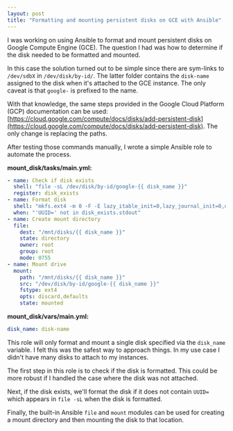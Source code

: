 ```yaml
---
layout: post
title: "Formatting and mounting persistent disks on GCE with Ansible"
---
```


I was working on using Ansible to format and mount persistent disks on Google Compute Engine (GCE). The question I had was how to determine if the disk needed to be formatted and mounted.

In this case the solution turned out to be simple since there are sym-links to `/dev/sdbX` in `/dev/disk/by-id/`. The latter folder contains the `disk-name` assigned to the disk when it's attached to the GCE instance. The only caveat is that `google-` is prefixed to the name.

With that knowledge, the same steps provided in the Google Cloud Platform (GCP) documentation can be used: [https://cloud.google.com/compute/docs/disks/add-persistent-disk](https://cloud.google.com/compute/docs/disks/add-persistent-disk). The only change is replacing the paths.

After testing those commands manually, I wrote a simple Ansible role to automate the process.

**mount_disk/tasks/main.yml:**

```yml
- name: Check if disk exists
  shell: "file -sL /dev/disk/by-id/google-{{ disk_name }}"
  register: disk_exists
- name: Format disk
  shell: "mkfs.ext4 -m 0 -F -E lazy_itable_init=0,lazy_journal_init=0,discard /dev/disk/by-id/google-{{ disk_name }}"
  when: "'UUID=' not in disk_exists.stdout"
- name: Create mount directory
  file:
    dest: "/mnt/disks/{{ disk_name }}"
    state: directory
    owner: root
    group: root
    mode: 0755
- name: Mount drive
  mount:
    path: "/mnt/disks/{{ disk_name }}"
    src: "/dev/disk/by-id/google-{{ disk_name }}"
    fstype: ext4
    opts: discard,defaults
    state: mounted
 ```

 **mount_disk/vars/main.yml:**

 ```yml
 disk_name: disk-name
 ```

 This role will only format and mount a single disk specified via the `disk_name` variable. I felt this was the safest way to approach things. In my use case I didn't have many disks to attach to my instances.

 The first step in this role is to check if the disk is formatted. This could be more robust if I handled the case where the disk was not attached.

 Next, if the disk exists, we'll format the disk if it does not contain `UUID=` which appears in `file -sL` when the disk is formatted.

 Finally, the built-in Ansible `file` and `mount` modules can be used for creating a mount directory and then mounting the disk to that location.
